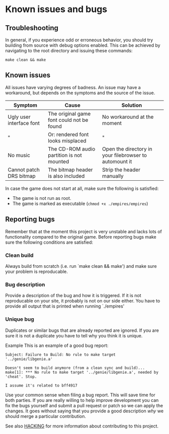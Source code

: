 # Known issues and bugs

## Troubleshooting

In general, if you experience odd or erroneous behavior, you should try building
from source with debug options enabled. This can be achieved by navigating to
the root directory and issuing these commands:
```
make clean && make
```

## Known issues

All issues have varying degrees of badness. An issue may have a workaround, but
depends on the symptoms and the source of the issue.

Symptom                  | Cause                                     | Solution
-------------------------|-------------------------------------------|-------------------------------------------------------
Ugly user interface font | The original game font could not be found | No workaround at the moment
"                        | Or: rendered font looks misplaced         | "
No music                 | The CD-ROM audio partition is not mounted | Open the directory in your filebrowser to automount it
Cannot patch DRS bitmap  | The bitmap header is also included        | Strip the header manually

In case the game does not start at all, make sure the following is satisfied:

* The game is not run as root.
* The game is marked as executable (`chmod +x ./empires/empires`)

## Reporting bugs
Remember that at the moment this project is very unstable and lacks lots of
functionality compared to the original game. Before reporting bugs make sure the
following conditions are satisfied:

### Clean build
Always build from scratch (i.e. run `make clean && make') and make sure your
problem is reproducable.

### Bug description
Provide a description of the bug and how it is triggered. If it is not
reproducable on your site, it probably is not on our side either. You have to
provide all output that is printed when running `./empires'

### Unique bug
Duplicates or similar bugs that are already reported are ignored. If you are
sure it is not a duplicate you have to tell why you think it is unique.


Example
This is an example of a good bug report:

```
Subject: Failure to Build: No rule to make target '../genie/libgenie.a'

Doesn't seem to build anymore (from a clean sync and build)...
make[1]: *** No rule to make target '../genie/libgenie.a', needed by 'cheat'. Stop.

I assume it's related to bff4917
```

Use your common sense when filing a bug report. This will save time for both
parties. If you are really willing to help improve development you can fix the
bugs yourself and submit a pull request or patch so we can apply the changes. It
goes without saying that you provide a good description *why* we should merge a
particular contribution.

See also [HACKING](HACKING.md) for more information about contributing to this project.
